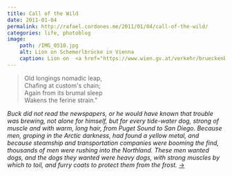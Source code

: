 ```yaml
---
title: Call of the Wild
date: 2011-01-04
permalink: http://rafael.cordones.me/2011/01/04/call-of-the-wild/
categories: life, photoblog
image:
    path: /IMG_0510.jpg
    alt: Lion on Schemerlbrücke in Vienna
    caption: Lion on  <a href="https://www.wien.gv.at/verkehr/brueckenbau/kanalbruecken/schemerlbruecke.html">Schemerlbrücke</a> in Vienna. Photo by <a href="http://rafael.cordones.me">Rafael Cordones</a>.
---
```


> Old longings nomadic leap,</br>
> Chafing at custom's chain;</br>
> Again from its brumal sleep</br>
> Wakens the ferine strain."</br>

_Buck did not read the newspapers, or he would have known that trouble was brewing, not alone for himself, but for every tide-water dog, strong of muscle and with warm, long hair, from Puget Sound to San Diego. Because men, groping in the Arctic darkness, had found a yellow metal, and because steamship and transportation companies were booming the find, thousands of men were rushing into the Northland. These men wanted dogs, and the dogs they wanted were heavy dogs, with strong muscles by which to toil, and furry coats to protect them from the frost._ [->](http://www.gutenberg.org/files/215/215-h/215-h.htm#2HCH0001)
